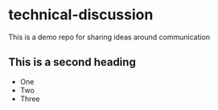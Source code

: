 # technical-discussion
This is a demo repo for sharing ideas around communication


## This is a second heading

* One
* Two
* Three
